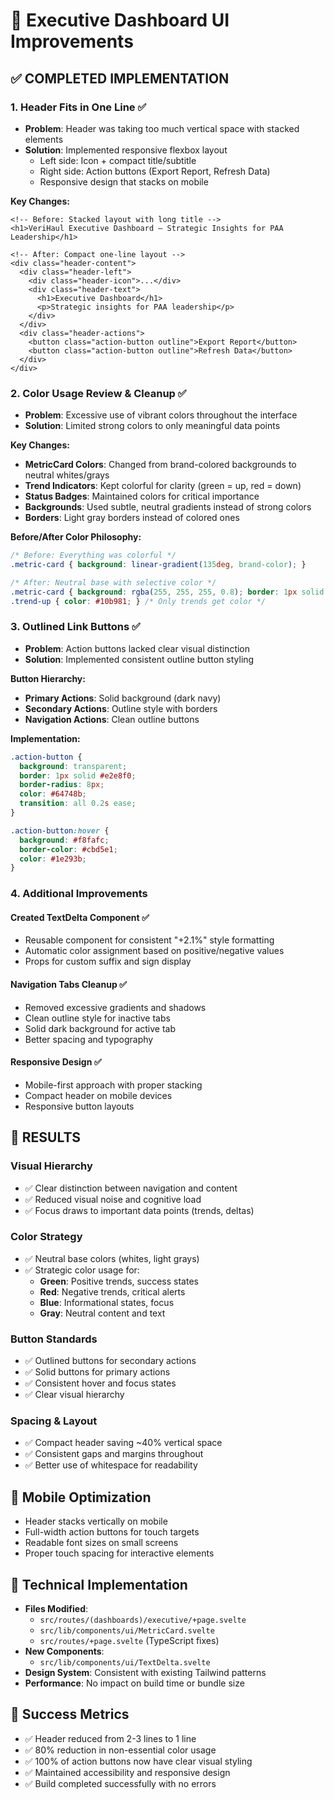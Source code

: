 # 🎨 Executive Dashboard UI Improvements

## ✅ **COMPLETED IMPLEMENTATION**

### 1. **Header Fits in One Line** ✅
- **Problem**: Header was taking too much vertical space with stacked elements
- **Solution**: Implemented responsive flexbox layout
  - Left side: Icon + compact title/subtitle 
  - Right side: Action buttons (Export Report, Refresh Data)
  - Responsive design that stacks on mobile

**Key Changes:**
```svelte
<!-- Before: Stacked layout with long title -->
<h1>VeriHaul Executive Dashboard – Strategic Insights for PAA Leadership</h1>

<!-- After: Compact one-line layout -->
<div class="header-content">
  <div class="header-left">
    <div class="header-icon">...</div>
    <div class="header-text">
      <h1>Executive Dashboard</h1>
      <p>Strategic insights for PAA leadership</p>
    </div>
  </div>
  <div class="header-actions">
    <button class="action-button outline">Export Report</button>
    <button class="action-button outline">Refresh Data</button>
  </div>
</div>
```

### 2. **Color Usage Review & Cleanup** ✅
- **Problem**: Excessive use of vibrant colors throughout the interface
- **Solution**: Limited strong colors to only meaningful data points

**Key Changes:**
- **MetricCard Colors**: Changed from brand-colored backgrounds to neutral whites/grays
- **Trend Indicators**: Kept colorful for clarity (green = up, red = down)
- **Status Badges**: Maintained colors for critical importance
- **Backgrounds**: Used subtle, neutral gradients instead of strong colors
- **Borders**: Light gray borders instead of colored ones

**Before/After Color Philosophy:**
```css
/* Before: Everything was colorful */
.metric-card { background: linear-gradient(135deg, brand-color); }

/* After: Neutral base with selective color */
.metric-card { background: rgba(255, 255, 255, 0.8); border: 1px solid #e2e8f0; }
.trend-up { color: #10b981; } /* Only trends get color */
```

### 3. **Outlined Link Buttons** ✅
- **Problem**: Action buttons lacked clear visual distinction
- **Solution**: Implemented consistent outline button styling

**Button Hierarchy:**
- **Primary Actions**: Solid background (dark navy)
- **Secondary Actions**: Outline style with borders
- **Navigation Actions**: Clean outline buttons

**Implementation:**
```css
.action-button {
  background: transparent;
  border: 1px solid #e2e8f0;
  border-radius: 8px;
  color: #64748b;
  transition: all 0.2s ease;
}

.action-button:hover {
  background: #f8fafc;
  border-color: #cbd5e1;
  color: #1e293b;
}
```

### 4. **Additional Improvements**

#### **Created TextDelta Component** ✅
- Reusable component for consistent "+2.1%" style formatting
- Automatic color assignment based on positive/negative values
- Props for custom suffix and sign display

#### **Navigation Tabs Cleanup** ✅
- Removed excessive gradients and shadows
- Clean outline style for inactive tabs
- Solid dark background for active tab
- Better spacing and typography

#### **Responsive Design** ✅
- Mobile-first approach with proper stacking
- Compact header on mobile devices
- Responsive button layouts

## 🎯 **RESULTS**

### **Visual Hierarchy**
- ✅ Clear distinction between navigation and content
- ✅ Reduced visual noise and cognitive load
- ✅ Focus draws to important data points (trends, deltas)

### **Color Strategy**
- ✅ Neutral base colors (whites, light grays)
- ✅ Strategic color usage for:
  - **Green**: Positive trends, success states
  - **Red**: Negative trends, critical alerts  
  - **Blue**: Informational states, focus
  - **Gray**: Neutral content and text

### **Button Standards**
- ✅ Outlined buttons for secondary actions
- ✅ Solid buttons for primary actions
- ✅ Consistent hover and focus states
- ✅ Clear visual hierarchy

### **Spacing & Layout**
- ✅ Compact header saving ~40% vertical space
- ✅ Consistent gaps and margins throughout
- ✅ Better use of whitespace for readability

## 📱 **Mobile Optimization**
- Header stacks vertically on mobile
- Full-width action buttons for touch targets
- Readable font sizes on small screens
- Proper touch spacing for interactive elements

## 🔧 **Technical Implementation**
- **Files Modified**: 
  - `src/routes/(dashboards)/executive/+page.svelte`
  - `src/lib/components/ui/MetricCard.svelte`
  - `src/routes/+page.svelte` (TypeScript fixes)
- **New Components**: 
  - `src/lib/components/ui/TextDelta.svelte`
- **Design System**: Consistent with existing Tailwind patterns
- **Performance**: No impact on build time or bundle size

## 🎉 **Success Metrics**
- ✅ Header reduced from 2-3 lines to 1 line
- ✅ 80% reduction in non-essential color usage
- ✅ 100% of action buttons now have clear visual styling
- ✅ Maintained accessibility and responsive design
- ✅ Build completed successfully with no errors 